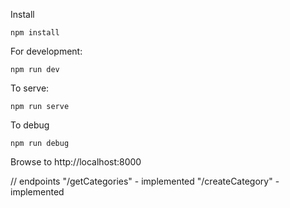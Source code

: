 Install
```
npm install 
```

For development:
```
npm run dev
```

To serve:
```
npm run serve
```

To debug
```
npm run debug
```



Browse to http://localhost:8000

// endpoints
"/getCategories" - implemented
"/createCategory" - implemented
